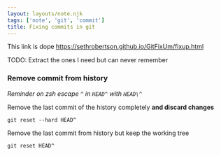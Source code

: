 ```yaml
---
layout: layouts/note.njk
tags: ['note', 'git', 'commit']
title: Fixing commits in git
---
```


This link is dope https://sethrobertson.github.io/GitFixUm/fixup.html

TODO: Extract the ones I need but can never remember

### Remove commit from history

_Reminder on zsh escape `^` in `HEAD^` with `HEAD\^`_

Remove the last commit of the history completely **and discard changes**

    git reset --hard HEAD^

Remove the last commit from history but keep the working tree

    git reset HEAD^
